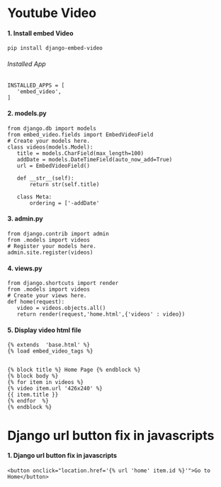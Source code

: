 # Youtube Video 
#### 1. Install embed Video

```
pip install django-embed-video
```
###### Installed App
```
INSTALLED_APPS = [
   'embed_video',
]
```

#### 2. models.py
```
from django.db import models
from embed_video.fields import EmbedVideoField
# Create your models here.
class videos(models.Model):
   title = models.CharField(max_length=100)
   addDate = models.DateTimeField(auto_now_add=True)
   url = EmbedVideoField()

   def __str__(self):
       return str(self.title)

   class Meta:
       ordering = ['-addDate'
```

#### 3. admin.py

```
from django.contrib import admin
from .models import videos
# Register your models here.
admin.site.register(videos)
```
#### 4. views.py

```
from django.shortcuts import render
from .models import videos
# Create your views here.
def home(request):
   video = videos.objects.all()
   return render(request,'home.html',{'videos' : video})
```
#### 5. Display video html file

```
{% extends  'base.html' %}
{% load embed_video_tags %}


{% block title %} Home Page {% endblock %}
{% block body %}
{% for item in videos %}
{% video item.url '426x240' %}
{{ item.title }}
{% endfor  %}
{% endblock %}
```




# Django url button fix in javascripts
#### 1. Django url button fix in javascripts

```
<button onclick="location.href='{% url 'home' item.id %}'">Go to Home</button>
```

